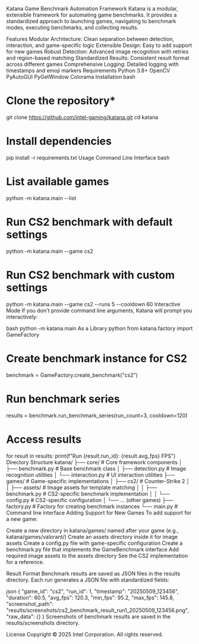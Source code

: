 Katana Game Benchmark Automation Framework
Katana is a modular, extensible framework for automating game benchmarks. It provides a standardized approach to launching games, navigating to benchmark modes, executing benchmarks, and collecting results.

Features
Modular Architecture: Clean separation between detection, interaction, and game-specific logic
Extensible Design: Easy to add support for new games
Robust Detection: Advanced image recognition with retries and region-based matching
Standardized Results: Consistent result format across different games
Comprehensive Logging: Detailed logging with timestamps and emoji markers
Requirements
Python 3.8+
OpenCV
PyAutoGUI
PyGetWindow
Colorama
Installation
bash
# Clone the repository*
git clone https://github.com/intel-gaming/katana.git
cd katana

# Install dependencies
pip install -r requirements.txt
Usage
Command Line Interface
bash
# List available games
python -m katana.main --list

# Run CS2 benchmark with default settings
python -m katana.main --game cs2

# Run CS2 benchmark with custom settings
python -m katana.main --game cs2 --runs 5 --cooldown 60
Interactive Mode
If you don't provide command line arguments, Katana will prompt you interactively:

bash
python -m katana.main
As a Library
python
from katana.factory import GameFactory

# Create benchmark instance for CS2
benchmark = GameFactory.create_benchmark("cs2")

# Run benchmark series
results = benchmark.run_benchmark_series(run_count=3, cooldown=120)

# Access results
for result in results:
    print(f"Run {result.run_id}: {result.avg_fps} FPS")
Directory Structure
katana/
  ├── core/                 # Core framework components
  │   ├── benchmark.py      # Base benchmark class
  │   ├── detection.py      # Image recognition utilities
  │   └── interaction.py    # UI interaction utilities
  ├── games/                # Game-specific implementations
  │   ├── cs2/              # Counter-Strike 2
  │   │   ├── assets/       # Image assets for template matching
  │   │   ├── benchmark.py  # CS2-specific benchmark implementation
  │   │   └── config.py     # CS2-specific configuration
  │   └── ... (other games)
  ├── factory.py            # Factory for creating benchmark instances
  └── main.py               # Command line interface
Adding Support for New Games
To add support for a new game:

Create a new directory in katana/games/ named after your game (e.g., katana/games/valorant/)
Create an assets directory inside it for image assets
Create a config.py file with game-specific configuration
Create a benchmark.py file that implements the GameBenchmark interface
Add required image assets to the assets directory
See the CS2 implementation for a reference.

Result Format
Benchmark results are saved as JSON files in the results directory. Each run generates a JSON file with standardized fields:

json
{
  "game_id": "cs2",
  "run_id": 1,
  "timestamp": "20250509_123456",
  "duration": 60.5,
  "avg_fps": 120.3,
  "min_fps": 95.2,
  "max_fps": 145.8,
  "screenshot_path": "results/screenshots/cs2_benchmark_result_run1_20250509_123456.png",
  "raw_data": {}
}
Screenshots of benchmark results are saved in the results/screenshots directory.

License
Copyright © 2025 Intel Corporation. All rights reserved.


